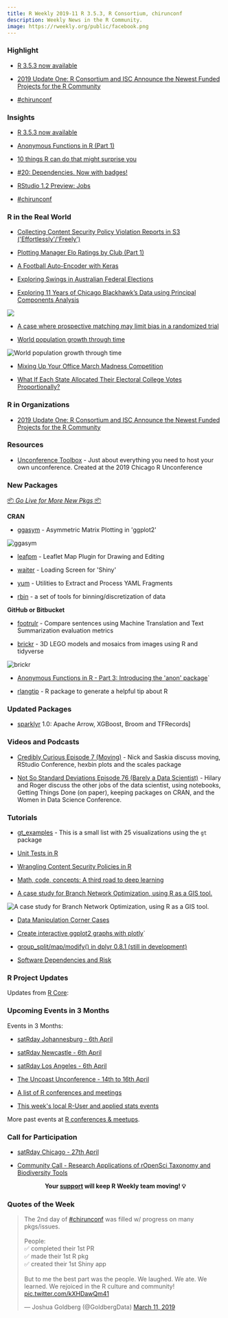 ```yaml
---
title: R Weekly 2019-11 R 3.5.3, R Consortium, chirunconf
description: Weekly News in the R Community.
image: https://rweekly.org/public/facebook.png
---
```


###  Highlight

+ [R 3.5.3 now available](https://blog.revolutionanalytics.com/2019/03/r-353-now-available.html)

+ [2019 Update One: R Consortium and ISC Announce the Newest Funded Projects for the R Community](https://www.r-consortium.org/blog/2019/03/12/2019-update-one-r-consortium-and-isc-announce-the-newest-funded-projects-for-the-r-community)

+ [#chirunconf](https://sharla.party/posts/chirunconf/)


### Insights

+ [R 3.5.3 now available](https://blog.revolutionanalytics.com/2019/03/r-353-now-available.html)

+ [Anonymous Functions in R (Part 1)](https://coolbutuseless.github.io/2019/03/13/anonymous-functions-in-r-part-1/)

+ [10 things R can do that might surprise you](https://simplystatistics.org/2019/03/13/10-things-r-can-do-that-might-surprise-you/)

+ [#20: Dependencies. Now with badges!](http://dirk.eddelbuettel.com/blog/2019/03/14#020_dependency_badges)

+ [RStudio 1.2 Preview: Jobs](https://blog.rstudio.com/2019/03/14/rstudio-1-2-jobs/)

+ [#chirunconf](https://sharla.party/posts/chirunconf/)

### R in the Real World

+ [Collecting Content Security Policy Violation Reports in S3 ('Effortlessly'/'Freely')](https://rud.is/b/2019/03/14/collecting-content-security-policy-violation-reports-in-s3-effortlessly-freely/)

+ [Plotting Manager Elo Ratings by Club (Part 1)](https://otstats.github.io/2019-03-12-plot-manager-elo-part-1/)

+ [A Football Auto-Encoder with Keras](http://dm13450.github.io/2019/03/08/Football-Autoencoder.html)

+ [Exploring Swings in Australian Federal Elections](http://freerangestats.info/blog/2019/03/11/aust-election-2-swings)

+ [Exploring 11 Years of Chicago Blackhawk’s Data using Principal Components Analysis](https://mattkmiecik.com/post-Exploring-11-Years-of-Chicago-Blackhawks-Data-using-Principal-Components-Analysis.html)

![](https://mattkmiecik.com/post-Exploring-11-Years-of-Chicago-Blackhawks-Data-using-Principal-Components-Analysis_files/figure-html/unnamed-chunk-19-1.png)

+ [A case where prospective matching may limit bias in a randomized trial](https://www.rdatagen.net/post/a-case-where-prospecitve-matching-may-limit-bias/)

+ [World population growth through time](https://nowosad.github.io/post/world-pop-change2/)

![World population growth through time](https://raw.githubusercontent.com/rweekly/image/master/2019/11/worlds_animate.gif)

+ [Mixing Up Your Office March Madness Competition](https://nielsenmark.us/2019/03/14/mixing-up-march-madness/)

+ [What If Each State Allocated Their Electoral College Votes Proportionally?](https://www.thecrosstab.com/2019/03/08/electoral-college-proportional/)

###  R in Organizations

+ [2019 Update One: R Consortium and ISC Announce the Newest Funded Projects for the R Community](https://www.r-consortium.org/blog/2019/03/12/2019-update-one-r-consortium-and-isc-announce-the-newest-funded-projects-for-the-r-community)

###  Resources

+ [Unconference Toolbox](https://github.com/unconf-toolbox) - Just about everything you need to host your own unconference. Created at the 2019 Chicago R Unconference


###  New Packages

<p class="added-hostname"><a href="https://rweekly.org/live" target="_blank" class="externalLink">📦 <i>Go Live for More New Pkgs</i> 📦</a></p>

**CRAN**

+ [ggasym](https://jhrcook.github.io/ggasym/) - Asymmetric Matrix Plotting in 'ggplot2'

![ggasym](https://raw.githubusercontent.com/rweekly/image/master/2019/11/ggasym_example.png)

+ [leafpm](https://cran.r-project.org/package=leafpm) - Leaflet Map Plugin for Drawing and Editing

+ [waiter](https://cran.r-project.org/package=waiter) - Loading Screen for 'Shiny'

+ [yum](https://cran.r-project.org/package=yum) - Utilities to Extract and Process YAML Fragments

+ [rbin](https://blog.rsquaredacademy.com/binning-data-with-rbin/) - a set of tools for binning/discretization of data


**GitHub or Bitbucket**

+ [footrulr](https://github.com/kanishkamisra/footrulr) - Compare sentences using Machine Translation and Text Summarization evaluation metrics

+ [brickr](https://github.com/ryantimpe/brickr) - 3D LEGO models and mosaics from images using R and tidyverse

![brickr](https://raw.githubusercontent.com/rweekly/image/master/2019/11/brickr.gif)

+ [Anonymous Functions in R - Part 3: Introducing the 'anon' package](https://coolbutuseless.github.io/2019/03/14/anonymous-functions-in-r-part-3-introducing-the-anon-package/)`

+ [rlangtip](https://github.com/revodavid/rlangtip) - R package to generate a helpful tip about R

### Updated Packages

+ [sparklyr](https://blog.rstudio.com/2019/03/15/sparklyr-1-0/) 1.0: Apache Arrow, XGBoost, Broom and TFRecords]


###  Videos and Podcasts

+ [Credibly Curious Episode 7 (Moving)](https://soundcloud.com/crediblycurious/episode-7-moving) - Nick and Saskia discuss moving, RStudio Conference, hexbin plots and the scales package

+ [Not So Standard Deviations Episode 76 (Barely a Data Scientist)](http://nssdeviations.com/76-barely-a-data-scientist) - Hilary and Roger discuss the other jobs of the data scientist, using notebooks, Getting Things Done (on paper), keeping packages on CRAN, and the Women in Data Science Conference.

###  Tutorials

+ [gt_examples](https://frm1789.github.io/gt_examples/) - This is a small list with 25 visualizations using the `gt` package

+ [Unit Tests in R](http://www.win-vector.com/blog/2019/03/unit-tests-in-r/)

+ [Wrangling Content Security Policies in R](https://rud.is/b/2019/03/10/wrangling-content-security-policies-in-r/)

+ [Math, code, concepts: A third road to deep learning](https://blogs.rstudio.com/tensorflow/posts/2019-03-15-concepts-way-to-dl/)

+ [A case study for Branch Network Optimization, using R as a GIS tool.](https://www.jla-data.net/eng/branch-network-optimization-in-r/index.html)

![A case study for Branch Network Optimization, using R as a GIS tool.](https://raw.githubusercontent.com/rweekly/image/master/2019/11/allocate-data-to-grid-3.png)

+ [Data Manipulation Corner Cases](http://www.win-vector.com/blog/2019/03/data-manipulation-corner-cases/)

+ [Create interactive ggplot2 graphs with plotly](https://www.littlemissdata.com/blog/interactiveplots)`

+ [group_split/map/modify() in dplyr 0.8.1 (still in development)](https://coolbutuseless.github.io/2019/03/15/group_split-map-modify-in-dplyr-0.8.1-still-in-development/)

+ [Software Dependencies and Risk](http://www.win-vector.com/blog/2019/03/software-dependencies-and-risk/)

<!--<div class="post-more-begin"></div><div class="post-more-end"></div>-->

###  R Project Updates

Updates from [R Core](http://developer.r-project.org/blosxom.cgi/R-devel/NEWS):


###  Upcoming Events in 3 Months

Events in 3 Months:

+ [satRday Johannesburg - 6th April](https://joburg2019.satrdays.org/)

+ [satRday Newcastle - 6th April](https://newcastle2019.satrdays.org/)

+ [satRday Los Angeles - 6th April](https://losangeles2019.satrdays.org/)

+ [The Uncoast Unconference - 14th to 16th April](http://uuconf.rbind.io/)

+ [A list of R conferences and meetings](https://jumpingrivers.github.io/meetingsR/events.html)

+ [This week's local R-User and applied stats events](https://community.rstudio.com/c/irl)

More past events at [R conferences & meetups](https://conf.rweekly.org).

###  Call for Participation

+ [satRday Chicago - 27th April](https://chicago2019.satrdays.org/)

+ [Community Call - Research Applications of rOpenSci Taxonomy and Biodiversity Tools](https://ropensci.org/blog/2019/03/11/commcall-mar2019/)

<p class="hide-support added-hostname support-rweekly" style="text-align: center;font-weight: bold;">Your <a class="non-visited externalLink" href="https://www.patreon.com/rweekly" onclick="pas(this)">support</a> will keep R Weekly team moving! 💡</p>

###  Quotes of the Week

<blockquote class="twitter-tweet"><p lang="en" dir="ltr">The 2nd day of <a href="https://twitter.com/hashtag/chirunconf?src=hash&amp;ref_src=twsrc%5Etfw">#chirunconf</a> was filled w/ progress on many pkgs/issues. <br><br>People:<br>✅ completed their 1st PR<br>✅ made their 1st R pkg<br>✅ created their 1st Shiny app<br><br>But to me the best part was the people. We laughed. We ate. We learned. We rejoiced in the R culture and community! <a href="https://t.co/kXHDawQm41">pic.twitter.com/kXHDawQm41</a></p>&mdash; Joshua Goldberg (@GoldbergData) <a href="https://twitter.com/GoldbergData/status/1105175443865567232?ref_src=twsrc%5Etfw">March 11, 2019</a></blockquote>
